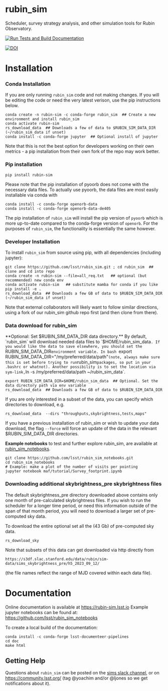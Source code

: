 # rubin_sim
Scheduler, survey strategy analysis, and other simulation tools for Rubin Observatory.


[![Run Tests and Build Documentation](https://github.com/lsst/rubin_sim/actions/workflows/python-tests-doc.yml/badge.svg)](https://github.com/lsst/rubin_sim/actions/workflows/python-tests-doc.yml)


[![DOI](https://zenodo.org/badge/365031715.svg)](https://zenodo.org/badge/latestdoi/365031715)



# Installation

### Conda Installation ###

If you are only running `rubin_sim` code and not making changes. If you will be editing the code or need the very latest verison, use the pip instructions below.
```
conda create -n rubin-sim -c conda-forge rubin_sim  ## Create a new environment and install rubin_sim
conda activate rubin-sim
rs_download_data  ## Downloads a few of data to $RUBIN_SIM_DATA_DIR (~/rubin_sim_data if unset)
conda install -c conda-forge jupyter  ## Optional install of jupyter
```
Note that this is not the best option for developers working on their own metrics - a pip installation from their own fork of the repo may work better.

### Pip installation ###

```
pip install rubin-sim
```

Please note that the pip installation of pyoorb does not come with the necessary data files. 
To actually use pyoorb, the data files are most easily installable via conda with
 ```
 conda install -c conda-forge openorb-data
 conda install -c conda-forge openorb-data-de405
 ```
The pip installation of `rubin_sim` will install the pip version of `pyoorb` which is
more up-to-date compared to the conda-forge version of `openorb`. For the purposes of 
`rubin_sim`, the functionality is essentially the same however.


### Developer Installation ###

To install `rubin_sim` from source using pip, with all dependencies (including jupyter):
```
git clone https://github.com/lsst/rubin_sim.git ; cd rubin_sim  ## clone and cd into repo
conda create -n rubin-sim --file=all_req.txt   ## optional (but recommended) new conda env
conda activate rubin-sim   ## substitute mamba for conda if you like
pip install -e .
rs_download_data  ## Downloads a few GB of data to $RUBIN_SIM_DATA_DIR (~/rubin_sim_data if unset)
```
Note that external collaborators will likely want to follow similar directions, using a fork of our rubin_sim github repo first (and then clone from there).

### Data download for rubin_sim ###

**Optional: Set $RUBIN_SIM_DATA_DIR data directory.** By default, `rubin_sim` will download needed data files to `$HOME/rubin_sim_data`. If you would like the data to save elsewhere, you should set the `RUBIN_SIM_DATA_DIR` environment variable. In bash  `export RUBIN_SIM_DATA_DIR="/my/preferred/data/path"` (note, always make sure this is set before trying to run `rubin_sim` packages, so put in your .bashrc or whatnot). Another possibility is to set the location via sym-link, `ln -s /my/preferred/data/path ~/rubin_sim_data`.

```
export RUBIN_SIM_DATA_DIR=$HOME/rubin_sim_data  ## Optional. Set the data directory path via env variable
rs_download_data  ## Downloads a few GB of data to $RUBIN_SIM_DATA_DIR
```
If you are only interested in a subset of the data, you can specify which directories to download, e.g.
```
rs_download_data  --dirs "throughputs,skybrightness,tests,maps"
```

If you have a previous installation of rubin_sim or wish to update your data download, the flag `--force` will force an update of the data in the relevant $RUBIN_SIM_DATA_DIR directories. 


**Example notebooks** to test and further explore rubin_sim, are available at [rubin_sim_notebooks](https://github.com/lsst/rubin_sim_notebooks). 
```
git clone https://github.com/lsst/rubin_sim_notebooks.git
cd rubin_sim_notebooks
# Example: make a plot of the number of visits per pointing
jupyter notebook maf/tutorial/Survey_footprint.ipynb  
```


### Downloading additional skybrightness_pre skybrightness files ###

The default skybrightness_pre directory downloaded above contains only one month of pre-calculated skybrightness files.
If you wish to run the scheduler for a longer time period, or need this information outside of the span of that month period,
you will need to download a larger set of pre-computed sky data.

To download the entire optional set all the (43 Gb) of pre-computed sky data. 
```
rs_download_sky
```
Note that subsets of this data can get downloaded via http directly from
```
https://s3df.slac.stanford.edu/data/rubin/sim-data/sims_skybrightness_pre/h5_2023_09_12/
```
(the file names reflect the range of MJD covered within each data file).


# Documentation

Online documentation is available at https://rubin-sim.lsst.io
Example jupyter notebooks can be found at:  https://github.com/lsst/rubin_sim_notebooks

To create a local build of the documentation:
```
conda install -c conda-forge lsst-documenteer-pipelines
cd doc
make html
```

## Getting Help ##

Questions about `rubin_sim` can be posted on the [sims slack channel](https://lsstc.slack.com/archives/C2LQ5JW9W), or on https://community.lsst.org/ (tag @yoachim and/or @ljones so we get notifications about it).
